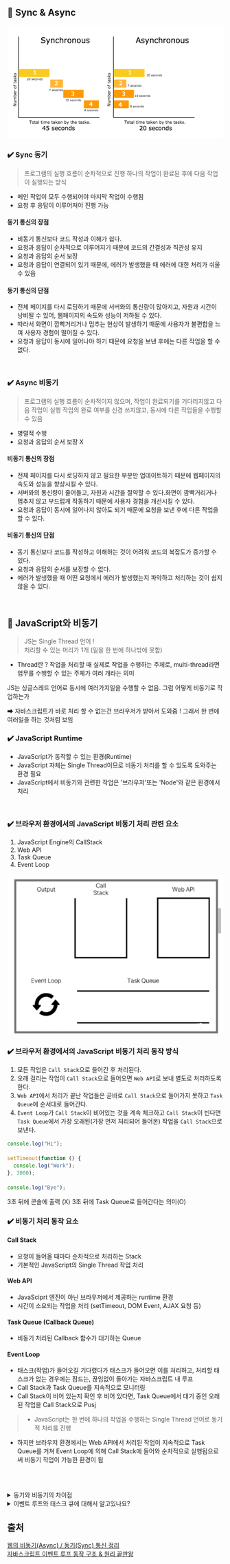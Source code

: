 ## 🫧 Sync & Async

![](/img/Sync%20&%20Async/1.png)

### ✔️ Sync 동기

> 프로그램의 실행 흐름이 순차적으로 진행
> 하나의 작업이 완료된 후에 다음 작업이 실행되는 방식

- 메인 작업이 모두 수행되어야 마지막 작업이 수행됨
- 요청 후 응답이 이루어져야 진행 가능

#### 동기 통신의 장점

- 비동기 통신보다 코드 작성과 이해가 쉽다.
- 요청과 응답이 순차적으로 이루어지기 때문에 코드의 간결성과 직관성 유지
- 요청과 응답의 순서 보장
- 요청과 응답이 연결되어 있기 때문에, 에러가 발생했을 때 에러에 대한 처리가 쉬울 수 있음

#### 동기 통신의 단점

- 전체 페이지를 다시 로딩하기 때문에 서버와의 통신량이 많아지고, 자원과 시간이 낭비될 수 있어, 웹페이지의 속도와 성능이 저하될 수 있다.
- 따라서 화면이 깜빡거리거나 멈추는 현상이 발생하기 때문에 사용자가 불편함을 느껴 사용자 경험이 떨어질 수 있다.
- 요청과 응답이 동시에 일어나야 하기 때문에 요청을 보낸 후에는 다른 작업을 할 수 없다.

<br />

### ✔️ Async 비동기

> 프로그램의 실행 흐름이 순차적이지 않으며, 작업이 완료되기를 기다리지않고 다음 작업이 실행
> 작업의 완료 여부를 신경 쓰지않고, 동시에 다른 작업들을 수행할 수 있음

- 병렬적 수행
- 요청과 응답의 순서 보장 X

#### 비동기 통신의 장점

- 전체 페이지를 다시 로딩하지 않고 필요한 부분만 업데이트하기 때문에 웹페이지의 속도와 성능을 향상시킬 수 있다.
- 서버와의 통신량이 줄어들고, 자원과 시간을 절약할 수 있다.화면이 깜빡거리거나 멈추지 않고 부드럽게 작동하기 때문에 사용자 경험을 개선시킬 수 있다.
- 요청과 응답이 동시에 일어나지 않아도 되기 때문에 요청을 보낸 후에 다른 작업을 할 수 있다.

#### 비동기 통신의 단점

- 동기 통신보다 코드를 작성하고 이해하는 것이 어려워 코드의 복잡도가 증가할 수 있다.
- 요청과 응답의 순서를 보장할 수 없다.
- 에러가 발생했을 때 어떤 요청에서 에러가 발생했는지 파악하고 처리하는 것이 쉽지않을 수 있다.

<br />

## 🫧 JavaScript와 비동기

> JS는 Single Thread 언어 !  
> 처리할 수 있는 머리가 1개 (일을 한 번에 하나밖에 못함)

- Thread란 ?
  작업을 처리할 때 실제로 작업을 수행하는 주체로, multi-thread라면 업무를 수행할 수 있는 주체가 여러 개라는 의미

JS는 싱글스레드 언어로 동시에 여러가지일을 수행할 수 없음.
그럼 어떻게 비동기로 작업하는가

⮕ 자바스크립트가 바로 처리 할 수 없는건 브라우저가 받아서 도와줌 ! 그래서 한 번에 여러일을 하는 것처럼 보임

### ✔️ JavaScript Runtime

- JavaScript가 동작할 수 있는 환경(Runtime)
- JavaScript 자체는 Single Thread이므로 비동기 처리를 할 수 있도록 도와주는 환경 필요
- JavaScript에서 비동기와 관련한 작업은 '브라우저'또는 'Node'와 같은 환경에서 처리

<br/>

### ✔️ 브라우저 환경에서의 JavaScript 비동기 처리 관련 요소

1. JavaScript Engine의 CallStack
2. Web API
3. Task Queue
4. Event Loop

![](/img/Sync%20&%20Async/2.png)

### ✔️ 브라우저 환경에서의 JavaScript 비동기 처리 동작 방식

1. 모든 작업은 `Call Stack`으로 들어간 후 처리된다.
2. 오래 걸리는 작업이 `Call Stack`으로 들어오면 `Web API`로 보내 별도로 처리하도록 한다.
3. `Web API`에서 처리가 끝난 작업들은 곧바로 `Call Stack`으로 들어가지 못하고 `Task Queue`에 순서대로 들어간다.
4. `Event Loop`가 `Call Stack`이 비어있는 것을 계속 체크하고 `Call Stack`이 빈다면 `Task Queue`에서 가장 오래된(가장 먼저 처리되어 들어온) 작업을 `Call Stack`으로 보낸다.

```js
console.log("Hi");

setTimeout(function () {
  console.log("Work");
}, 3000);

console.log("Bye");
```

3초 뒤에 콘솔에 출력 (X)
3초 뒤에 Task Queue로 들어간다는 의미(O)

### ✔️ 비동기 처리 동작 요소

#### Call Stack

- 요청이 들어올 때마다 순차적으로 처리하는 Stack
- 기본적인 JavaScript의 Single Thread 작업 처리

#### Web API

- JavaSciprt 엔진이 아닌 브라우저에서 제공하는 runtime 환경
- 시간이 소요되는 작업을 처리 (setTimeout, DOM Event, AJAX 요청 등)

#### Task Queue (Callback Queue)

- 비동기 처리된 Callback 함수가 대기하는 Queue

#### Event Loop

- 태스크(작업)가 들어오길 기다렸다가 태스크가 들어오면 이를 처리하고, 처리할 태스크가 없는 경우에는 잠드는, 끊임없이 돌아가는 자바스크립트 내 루프
- Call Stack과 Task Queue를 지속적으로 모니터링
- Call Stack이 비어 있는지 확인 후 비어 있다면, Task Queue에서 대기 중인 오래된 작업을 Call Stack으로 Pusj

> - JavaScript는 한 번에 하나의 작업을 수행하는 Single Thread 언어로 동기적 처리를 진행

- 하지만 브라우저 환경에서는 Web API에서 처리된 작업이 지속적으로 Task Queue를 거쳐 Event Loop에 의해 Call Stack에 들어와 순차적으로 실행됨으로써 비동기 작업이 가능한 환경이 됨

<br /><br />

<details>
   <summary> 동기와 비동기의 차이점</summary>
<br />

동기는 프로그램의 실행 흐름이 순차적으로 진행되는 방식입니다. 하나의 작업이 완료된 후에 다음 작업이 실행됩니다. 이에 반해 비동기는 프로그램의 실행 흐름이 순차적이지 않으며, 작업이 완료되기를 기다리지않고 다음 작업이 실행됩니다. 작업의 완료 여부를 신경 쓰지않고, 동시에 다른 작업들을 수행할 수 있습니다.

</details>

<details>
   <summary> 이벤트 루프와 태스크 큐에 대해서 알고있나요?</summary>
<br />

이벤트 루프는 태스크가 들어오길 기다렸다가 태스크가 들어오면 이를 처리하고, 처리할 태스크가 없는 경우에는 잠드는, 끊임없이 돌아가는 자바스크립트 내 루프입니다.
태스크 큐는 Web API에서 처리가 끝난 작업들이 대기하는 큐입니다.

</details>

## 출처

[웹의 비동기(Async) / 동기(Sync) 통신 정리
](https://inpa.tistory.com/entry/WEB-%F0%9F%8C%90-%EB%B9%84%EB%8F%99%EA%B8%B0Async%ED%86%B5%EC%8B%A0-%EB%8F%99%EA%B8%B0Sync%ED%86%B5%EC%8B%A0)  
[자바스크립트 이벤트 루프 동작 구조 & 원리 끝판왕](https://inpa.tistory.com/entry/%F0%9F%94%84-%EC%9E%90%EB%B0%94%EC%8A%A4%ED%81%AC%EB%A6%BD%ED%8A%B8-%EC%9D%B4%EB%B2%A4%ED%8A%B8-%EB%A3%A8%ED%94%84-%EA%B5%AC%EC%A1%B0-%EB%8F%99%EC%9E%91-%EC%9B%90%EB%A6%AC)
